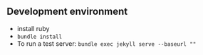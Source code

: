 ## Development environment

- install ruby
- `bundle install`
- To run a test server: `bundle exec jekyll serve --baseurl ""`